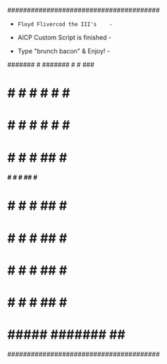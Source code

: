 #######################################

-     Floyd Flivercod the III's    -
 - AICP Custom Script is finished -

 -  Type "brunch bacon" & Enjoy!  -


####### #      #######  #     # ###
#       #      #     #  #    #  #  #
#       #      #     #   #  #   #   #
#       #      #     #    ##    #    #
####    #      #     #    ##    #     #
#       #      #     #    ##    #     #
#       #      #     #    ##    #    #
#       #      #     #    ##    #   #
#       #      #     #    ##    #  #
#       #####  #######    ##    ###

#######################################




